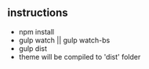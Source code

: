 ## instructions
<ul>
    <li>npm install</li>
    <li>gulp watch || gulp watch-bs</li>
    <li>gulp dist</li>
    <li>theme will be compiled to 'dist' folder</li>
</ul>
